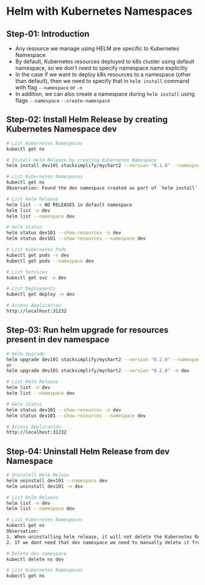 # Helm with Kubernetes Namespaces

## Step-01: Introduction
- Any resource we manage using HELM are specific to Kubernetes Namespace
- By default, Kubernetes resources deployed to k8s cluster using default namespace, so we don't need to specify namespace name explicitly
- In the case if we want to deploy k8s resources to a namespace (other than default), then we need to specify that in `helm install` command with flag `--namespace` or `-n`
- In addition, we can also create a namespace during `helm install` using flags `--namespace`  `--create-namespace` 

## Step-02: Install Helm Release by creating Kubernetes Namespace dev
```sh
# List Kubernetes Namespaces 
kubectl get ns

# Install Helm Release by creating Kubernetes Namespace
helm install dev101 stacksimplify/mychart2 --version "0.1.0" --namespace dev --create-namespace 

# List Kubernetes Namespaces 
kubectl get ns
Observation: Found the dev namespace created as part of `helm install`

# List Helm Release
helm list --> NO RELEASES in default namespace
helm list -n dev
helm list --namespace dev

# Helm Status
helm status dev101 --show-resources -n dev
helm status dev101 --show-resources --namespace dev

# List Kubernetes Pods
kubectl get pods -n dev
kubectl get pods --namespace dev

# List Services
kubectl get svc -n dev

# List Deployments
kubectl get deploy -n dev

# Access Application
http://localhost:31232
```

## Step-03: Run helm upgrade for resources present in dev namespace
```sh
# Helm Upgrade
helm upgrade dev101 stacksimplify/mychart2 --version "0.2.0" --namespace dev 
or
helm upgrade dev101 stacksimplify/mychart2 --version "0.2.0" -n dev

# List Helm Release
helm list -n dev
helm list --namespace dev

# Helm Status
helm status dev101 --show-resources -n dev
helm status dev101 --show-resources --namespace dev

# Access Application
http://localhost:31232
```

## Step-04: Uninstall Helm Release from dev Namespace
```sh
# Uninstall Helm Releas
helm uninstall dev101 --namespace dev
helm uninstall dev101 -n dev

# List Helm Release
helm list -n dev
helm list --namespace dev

# List Kubernetes Namespaces
kubectl get ns
Observation: 
1. When uninstalling helm release, it will not delete the Kubernetes Resource: dev namespace. 
2. If we dont need that dev namespace we need to manually delete it from kubernetes using kubectl

# Delete dev namespace
kubectl delete ns dev

# List Kubernetes Namespaces
kubectl get ns
```